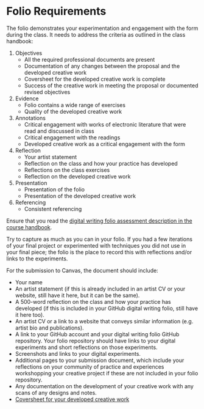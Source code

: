 # Folio Requirements

The folio demonstrates your experimentation and engagement with the form during the class. It needs to address the criteria as outlined in the class handbook:

1. Objectives
   - All the required professional documents are present
   - Documentation of any changes between the proposal and the developed creative work
   - Coversheet for the developed creative work is complete
   - Success of the creative work in meeting the proposal or documented revised objectives 
2. Evidence
   - Folio contains a wide range of exercises
   - Quality of the developed creative work
3. Annotations
   - Critical engagement with works of electronic literature that were read and discussed in class
   - Critical engagement with the readings
   - Developed creative work as a critical engagement with the form 
4. Reflection
   - Your artist statement
   - Reflection on the class and how your practice has developed
   - Reflections on the class exercises
   - Reflection on the developed creative work
5. Presentation
   - Presentation of the folio
   - Presentation of the developed creative work
6. Referencing
   - Consistent referencing

Ensure that you read the [digital writing folio assessment description in the course handbook](https://rmit.instructure.com/courses/110237/pages/class-handbook-digital-writing).

Try to capture as much as you can in your folio. If you had a few iterations of your final project or experimented with techniques you did not use in your final piece; the folio is the place to record this with reflections and/or links to the experiments.

For the submission to Canvas, the document should include:

- Your name
- An artist statement (if this is already included in an artist CV or your website, still have it here, but it can be the same).
- A 500-word reflection on the class and how your practice has developed (if this is included in your GitHub digital writing folio, still have it here too).
- An artist CV or a link to a website that conveys similar information (e.g. artist bio and publications).
- A link to your GitHub account and your digital writing folio GitHub repository. Your folio repository should have links to your digital experiments and short reflections on those experiments.
- Screenshots and links to your digital experiments.
- Additional pages to your submission document, which include your reflections on your community of practice and experiences workshopping your creative project if these are not included in your folio repository.
- Any documentation on the development of your creative work with any scans of any designs and notes.
- [Coversheet for your developed creative work](./coversheet-for-developed-creative-work.md)
